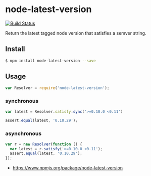 node-latest-version
===================

[![Build Status](https://travis-ci.org/tjwebb/node-latest-version.svg?branch=master)](https://travis-ci.org/tjwebb/node-latest-version)

Return the latest tagged node version that satisfies a semver string.

## Install
```sh
$ npm install node-latest-version --save
```

## Usage

```js
var Resolver = require('node-latest-version');
```

### synchronous
```js
var latest = Resolver.satisfy.sync('>=0.10.0 <0.11')

assert.equal(latest, '0.10.29'); 
```

### asynchronous
```js
var r = new Resolver(function () {
  var latest = r.satisfy('>=0.10.0 <0.11');
  assert.equal(latest, '0.10.29');
});

```

- https://www.npmjs.org/package/node-latest-version
